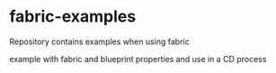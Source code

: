 fabric-examples
===============

Repository contains examples when using fabric

example with fabric and blueprint properties and use in a CD process
